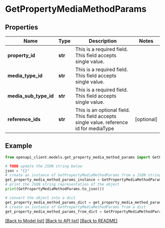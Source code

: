 # GetPropertyMediaMethodParams


## Properties

Name | Type | Description | Notes
------------ | ------------- | ------------- | -------------
**property_id** | **str** | This is a required field. This field accepts single value. | 
**media_type_id** | **str** | This is a required field. This field accepts single value. | 
**media_sub_type_id** | **str** | This is a required field. This field accepts single value. | 
**reference_ids** | **str** | This is an optional field. This field accepts single value. reference id for mediaType | [optional] 

## Example

```python
from openapi_client.models.get_property_media_method_params import GetPropertyMediaMethodParams

# TODO update the JSON string below
json = "{}"
# create an instance of GetPropertyMediaMethodParams from a JSON string
get_property_media_method_params_instance = GetPropertyMediaMethodParams.from_json(json)
# print the JSON string representation of the object
print(GetPropertyMediaMethodParams.to_json())

# convert the object into a dict
get_property_media_method_params_dict = get_property_media_method_params_instance.to_dict()
# create an instance of GetPropertyMediaMethodParams from a dict
get_property_media_method_params_from_dict = GetPropertyMediaMethodParams.from_dict(get_property_media_method_params_dict)
```
[[Back to Model list]](../README.md#documentation-for-models) [[Back to API list]](../README.md#documentation-for-api-endpoints) [[Back to README]](../README.md)


